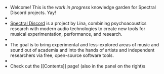 - Welcome! This is the *work in progress* knowledge garden for Spectral Discord projects. Yay!
-
- [Spectral Discord](https://spectraldiscord.com) is a project by Lina, combining psychoacoustics research with modern audio technologies to create new tools for musical experimentation, performance, and research.
-
- The goal is to bring experimental and less-explored areas of music and sound out of academia and into the hands of artists and independent researchers via free, open-source software tools.
-
- Check out the [[Contents]] page! (also in the panel on the right)s